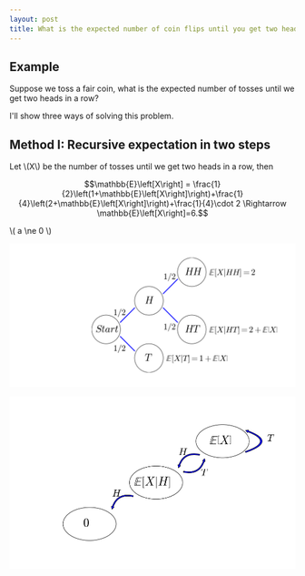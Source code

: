 ```yaml
---
layout: post
title: What is the expected number of coin flips until you get two heads in a row?
---
```


## Example

Suppose we toss a fair coin, what is the expected number of tosses until we get two heads in a row?

I'll show three ways of solving this problem.

## Method I: Recursive expectation in two steps

Let \\(X\\) be the number of tosses until we get two heads in a row, then 

$$\mathbb{E}\left[X\right] = \frac{1}{2}\left(1+\mathbb{E}\left[X\right]\right)+\frac{1}{4}\left(2+\mathbb{E}\left[X\right]\right)+\frac{1}{4}\cdot 2 \Rightarrow \mathbb{E}\left[X\right]=6.$$

\\( a \ne 0 \\)

![](/images/two_steps_tree.png?raw=true)

![](/images/two_steps_transition.png?raw=true)
